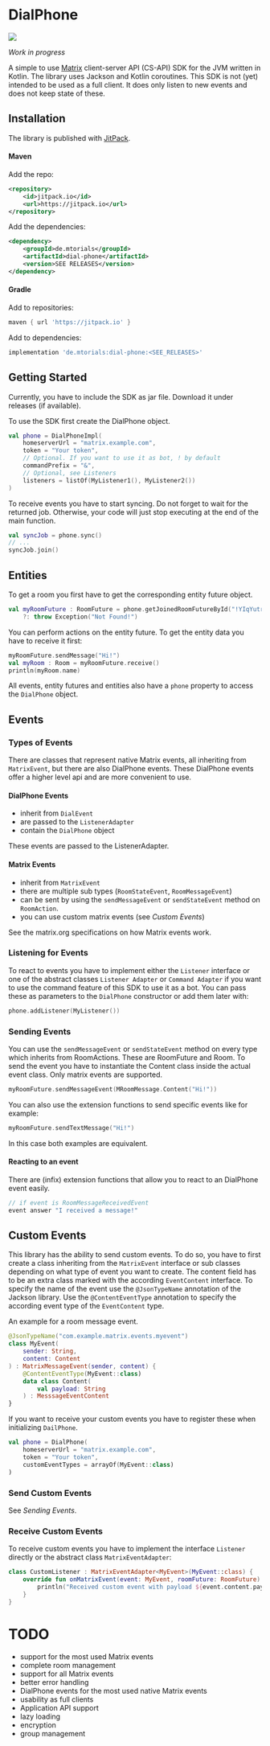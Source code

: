 # DialPhone

[![](https://jitci.com/gh/mtorials/dial-phone/svg)](https://jitci.com/gh/mtorials/dial-phone)

*Work in progress*

A simple to use [Matrix](https://matrix.org/) client-server API (CS-API) SDK for the JVM written in Kotlin.
The library uses Jackson and Kotlin coroutines. This SDK is not (yet) intended to be used as a full client.
It does only listen to new events and does not keep state of these.

## Installation

The library is published with [JitPack]("https://jitpack.io/").

#### Maven

Add the repo:

```xml
<repository>
    <id>jitpack.io</id>
    <url>https://jitpack.io</url>
</repository>
```

Add the dependencies:

```xml
<dependency>
    <groupId>de.mtorials</groupId>
    <artifactId>dial-phone</artifactId>
    <version>SEE RELEASES</version>
</dependency>
```

#### Gradle

Add to repositories:

```groovy
maven { url 'https://jitpack.io' }
```

Add to dependencies:

```groovy
implementation 'de.mtorials:dial-phone:<SEE_RELEASES>'
```

## Getting Started

Currently, you have to include the SDK as jar file. Download it under releases (if available).

To use the SDK first create the DialPhone object.
```kotlin
val phone = DialPhoneImpl(
    homeserverUrl = "matrix.example.com",
    token = "Your token",
    // Optional. If you want to use it as bot, ! by default
    commandPrefix = "&",
    // Optional, see Listeners
    listeners = listOf(MyListener1(), MyListener2())
)
```

To receive events you have to start syncing. Do not forget to wait for the returned job. Otherwise, your code
will just stop executing at the end of the main function.

```kotlin
val syncJob = phone.sync()
// ...
syncJob.join()
```

## Entities

To get a room you first have to get the corresponding entity future object.
```kotlin
val myRoomFuture : RoomFuture = phone.getJoinedRoomFutureById("!YIqYutrrBUdGDombnI:mtorials.de")
    ?: throw Exception("Not Found!")
```
You can perform actions on the entity future. To get the entity data you have to receive it first:
```kotlin
myRoomFuture.sendMessage("Hi!")
val myRoom : Room = myRoomFuture.receive()
println(myRoom.name)
```
All events, entity futures and entities also have a `phone` property to access the `DialPhone` object.

## Events

### Types of Events

There are classes that represent native Matrix events, all inheriting from `MatrixEvent`, but there are also DialPhone
events. These DialPhone events offer a higher level api and are more convenient to use.

#### DialPhone Events

- inherit from `DialEvent`
- are passed to the `ListenerAdapter`
- contain the `DialPhone` object

These events are passed to the ListenerAdapter.

#### Matrix Events

- inherit from `MatrixEvent`
- there are multiple sub types (`RoomStateEvent`, `RoomMessageEvent`)
- can be sent by using the `sendMessageEvent` or `sendStateEvent` method on `RoomAction`.
- you can use custom matrix events (see *Custom Events*)

See the matrix.org specifications on how Matrix events work.

### Listening for Events

To react to events you have to implement either the `Listener` interface
or one of the abstract classes `Listener Adapter` or `Command Adapter` if you want to use
the command feature of this SDK to use it as a bot.
You can pass these as parameters to the `DialPhone` constructor or add them later with:

```kotlin
phone.addListener(MyListener())
```

### Sending Events

You can use the `sendMessageEvent` or `sendStateEvent` method on every type which inherits from RoomActions.
These are RoomFuture and Room.
To send the event you have to instantiate the Content class inside the actual event class.
Only matrix events are supported.

```kotlin
myRoomFuture.sendMessageEvent(MRoomMessage.Content("Hi!"))
```

You can also use the extension functions to send specific events like for example:

```kotlin
myRoomFuture.sendTextMessage("Hi!")
```

In this case both examples are equivalent.

#### Reacting to an event

There are (infix) extension functions that allow you to react to an DialPhone event easily.

```kotlin
// if event is RoomMessageReceivedEvent
event answer "I received a message!"
```

## Custom Events

This library has the ability to send custom events. To do so, you have to first create a class inheriting from
the `MatrixEvent` interface or sub classes depending on what type of event you want to create.
The content field has to be an extra class marked with the according `EventContent` interface.
To specify the name of the event use the `@JsonTypeName` annotation of the Jackson library.
Use the `@ContentEventType` annotation to specify the according event type of the `EventContent` type.

An example for a room message event.
```kotlin
@JsonTypeName("com.example.matrix.events.myevent")
class MyEvent(
    sender: String,
    content: Content
) : MatrixMessageEvent(sender, content) {
    @ContentEventType(MyEvent::class)
    data class Content(
        val payload: String
    ) : MesssageEventContent
}
```

If you want to receive your custom events you have to register these when initializing `DailPhone`.

```kotlin
val phone = DialPhone(
    homeserverUrl = "matrix.example.com",
    token = "Your token",
    customEventTypes = arrayOf(MyEvent::class)
)
```

### Send Custom Events

See *Sending Events*.

### Receive Custom Events

To receive custom events you have to implement the interface `Listener` directly or
the abstract class `MatrixEventAdapter`:

```kotlin
class CustomListener : MatrixEventAdapter<MyEvent>(MyEvent::class) {
    override fun onMatrixEvent(event: MyEvent, roomFuture: RoomFuture) {
        println("Received custom event with payload ${event.content.payload}.")
    }
}
```

# TODO

- support for the most used Matrix events
- complete room management
- support for all Matrix events
- better error handling
- DialPhone events for the most used native Matrix events
- usability as full clients
- Application API support
- lazy loading
- encryption
- group management
